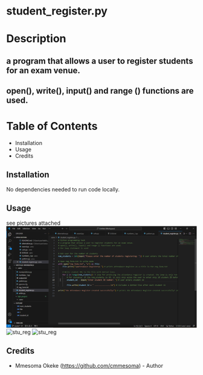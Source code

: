 # student_register.py

# Description
## a program that allows a user to register students for an exam venue.
## open(), write(), input() and range () functions are used.

# Table of Contents

- Installation
- Usage
- Credits

## Installation

No dependencies needed to run code locally.

## Usage
see pictures attached
![stu_reg](https://github.com/cmmesoma/codingTasks/blob/6a75f339cc6c595c8f44b6167caf6225a015f5ad/stu_reg_1.PNG)
![stu_reg]()
![stu_reg]()

## Credits

- Mmesoma Okeke (https://github.com/cmmesoma) - Author
